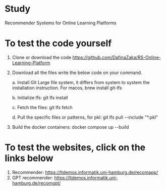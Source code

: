 # Study
Recommender Systems for Online Learning Platforms

# To test the code yourself
1. Clone or download the code https://github.com/DafinaZaka/RS-Online-Learning-Platform

2. Download all the files write the below code on your command.

    a. Install Git Large file system, it differs from system to system the installation instruction. For macos, brew install git-lfs

    b. Initialize lfs: git lfs install

    c. Fetch the files:  git lfs fetch

    d. Pull the specific files or patterns, for pkl: git lfs pull --include "*.pkl"


3. Build the docker containers:
docker compose up --build

# To test the websites, click on the links below
1. Recommender: https://ltdemos.informatik.uni-hamburg.de/recomapp/
2. GPT recommender: https://ltdemos.informatik.uni-hamburg.de/recomgpt/
